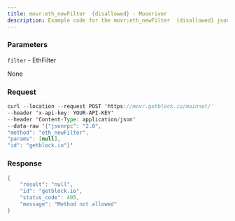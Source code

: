 ```yaml
---
title: movr:eth_newFilter  {disallowed} - Moonriver
description: Example code for the movr:eth_newFilter  {disallowed} json-rpc method. Сomplete guide on how to use movr:eth_newFilter  {disallowed} json-rpc in GetBlock.io Web3 documentation.
---
```


### Parameters


`filter` - EthFilter

None

### Request

``` java
curl --location --request POST 'https://movr.getblock.io/mainnet/' 
--header 'x-api-key: YOUR-API-KEY' 
--header 'Content-Type: application/json' 
--data-raw '{"jsonrpc": "2.0",
"method": "eth_newFilter",
"params": [null],
"id": "getblock.io"}'
```

###  Response

``` java
{
    "result": "null",
    "id": "getblock.io",
    "status_code": 405,
    "message": "Method not allowed"
}
```

